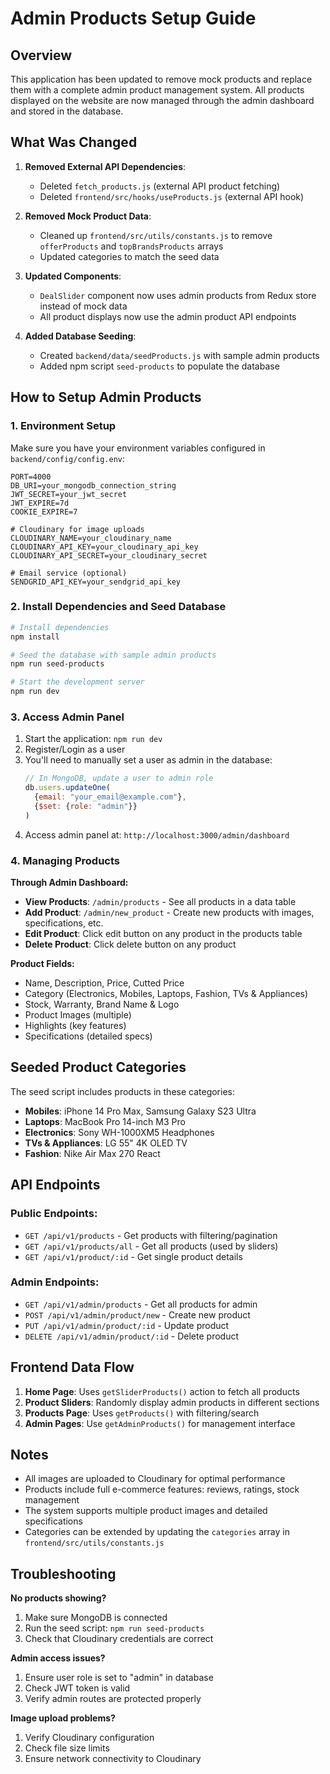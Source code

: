 # Admin Products Setup Guide

## Overview

This application has been updated to remove mock products and replace them with a complete admin product management system. All products displayed on the website are now managed through the admin dashboard and stored in the database.

## What Was Changed

1. **Removed External API Dependencies**: 
   - Deleted `fetch_products.js` (external API product fetching)
   - Deleted `frontend/src/hooks/useProducts.js` (external API hook)

2. **Removed Mock Product Data**:
   - Cleaned up `frontend/src/utils/constants.js` to remove `offerProducts` and `topBrandsProducts` arrays
   - Updated categories to match the seed data

3. **Updated Components**:
   - `DealSlider` component now uses admin products from Redux store instead of mock data
   - All product displays now use the admin product API endpoints

4. **Added Database Seeding**:
   - Created `backend/data/seedProducts.js` with sample admin products
   - Added npm script `seed-products` to populate the database

## How to Setup Admin Products

### 1. Environment Setup

Make sure you have your environment variables configured in `backend/config/config.env`:

```env
PORT=4000
DB_URI=your_mongodb_connection_string
JWT_SECRET=your_jwt_secret
JWT_EXPIRE=7d
COOKIE_EXPIRE=7

# Cloudinary for image uploads
CLOUDINARY_NAME=your_cloudinary_name
CLOUDINARY_API_KEY=your_cloudinary_api_key
CLOUDINARY_API_SECRET=your_cloudinary_secret

# Email service (optional)
SENDGRID_API_KEY=your_sendgrid_api_key
```

### 2. Install Dependencies and Seed Database

```bash
# Install dependencies
npm install

# Seed the database with sample admin products
npm run seed-products

# Start the development server
npm run dev
```

### 3. Access Admin Panel

1. Start the application: `npm run dev`
2. Register/Login as a user
3. You'll need to manually set a user as admin in the database:
   ```javascript
   // In MongoDB, update a user to admin role
   db.users.updateOne(
     {email: "your_email@example.com"}, 
     {$set: {role: "admin"}}
   )
   ```
4. Access admin panel at: `http://localhost:3000/admin/dashboard`

### 4. Managing Products

**Through Admin Dashboard:**
- **View Products**: `/admin/products` - See all products in a data table
- **Add Product**: `/admin/new_product` - Create new products with images, specifications, etc.
- **Edit Product**: Click edit button on any product in the products table
- **Delete Product**: Click delete button on any product

**Product Fields:**
- Name, Description, Price, Cutted Price
- Category (Electronics, Mobiles, Laptops, Fashion, TVs & Appliances)
- Stock, Warranty, Brand Name & Logo
- Product Images (multiple)
- Highlights (key features)
- Specifications (detailed specs)

## Seeded Product Categories

The seed script includes products in these categories:
- **Mobiles**: iPhone 14 Pro Max, Samsung Galaxy S23 Ultra
- **Laptops**: MacBook Pro 14-inch M3 Pro
- **Electronics**: Sony WH-1000XM5 Headphones
- **TVs & Appliances**: LG 55" 4K OLED TV
- **Fashion**: Nike Air Max 270 React

## API Endpoints

### Public Endpoints:
- `GET /api/v1/products` - Get products with filtering/pagination
- `GET /api/v1/products/all` - Get all products (used by sliders)
- `GET /api/v1/product/:id` - Get single product details

### Admin Endpoints:
- `GET /api/v1/admin/products` - Get all products for admin
- `POST /api/v1/admin/product/new` - Create new product
- `PUT /api/v1/admin/product/:id` - Update product
- `DELETE /api/v1/admin/product/:id` - Delete product

## Frontend Data Flow

1. **Home Page**: Uses `getSliderProducts()` action to fetch all products
2. **Product Sliders**: Randomly display admin products in different sections
3. **Products Page**: Uses `getProducts()` with filtering/search
4. **Admin Pages**: Use `getAdminProducts()` for management interface

## Notes

- All images are uploaded to Cloudinary for optimal performance
- Products include full e-commerce features: reviews, ratings, stock management
- The system supports multiple product images and detailed specifications
- Categories can be extended by updating the `categories` array in `frontend/src/utils/constants.js`

## Troubleshooting

**No products showing?**
1. Make sure MongoDB is connected
2. Run the seed script: `npm run seed-products`
3. Check that Cloudinary credentials are correct

**Admin access issues?**
1. Ensure user role is set to "admin" in database
2. Check JWT token is valid
3. Verify admin routes are protected properly

**Image upload problems?**
1. Verify Cloudinary configuration
2. Check file size limits
3. Ensure network connectivity to Cloudinary
